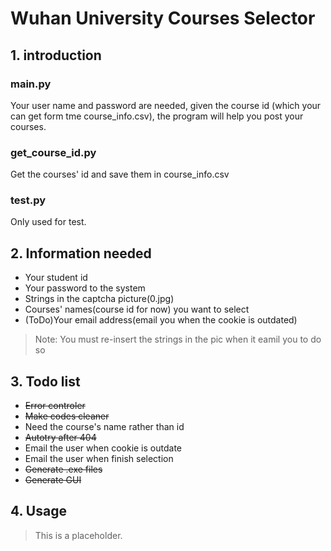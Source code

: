 # Wuhan University Courses Selector

## 1. introduction

### main.py

Your user name and password are needed, given the course id (which your can get form tme course_info.csv), the program will help you post your courses.

### get_course_id.py

Get the courses' id and save them in course_info.csv

### test.py

Only used for test.

## 2. Information needed

- Your student id
- Your password to the system
- Strings in the captcha picture(0.jpg)
- Courses' names(course id for now) you want to select
- (ToDo)Your email address(email you when the cookie is outdated)

> Note:
> You must re-insert the strings in the pic when it eamil you to do so

## 3. Todo list

- ~~Error controler~~
- ~~Make codes cleaner~~
- Need the course's name rather than id
- ~~Autotry after 404~~
- Email the user when cookie is outdate
- Email the user when finish selection
- ~~Generate .exe files~~
- ~~Generate GUI~~

## 4. Usage

> This is a placeholder.
